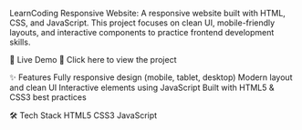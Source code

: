 LearnCoding Responsive Website:
A responsive website built with HTML, CSS, and JavaScript. This project focuses on clean UI, mobile-friendly layouts, and interactive components to practice frontend development skills.

🚀 Live Demo
🔗 Click here to view the project

✨ Features
Fully responsive design (mobile, tablet, desktop)
Modern layout and clean UI
Interactive elements using JavaScript
Built with HTML5 & CSS3 best practices

🛠️ Tech Stack
HTML5
CSS3
JavaScript
